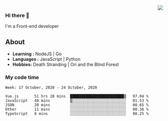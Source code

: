 <img align='right' src="https://github-readme-stats.vercel.app/api?username=strugglebak&show_icons=true">

### Hi there 👋

I'm a Front-end developer

## About

-  **Learning :** NodeJS | Go
-  **Languages :** JavaScript | Python
-  **Hobbies:** Death Stranding | Ori and the Blind Forest

### My code time

<!--START_SECTION:waka-->
```text
Week: 17 October, 2020 - 24 October, 2020

Vue.js       51 hrs 28 mins  ████████████████████████▒   97.04 % 
JavaScript   48 mins         ▒░░░░░░░░░░░░░░░░░░░░░░░░   01.53 % 
JSON         20 mins         ░░░░░░░░░░░░░░░░░░░░░░░░░   00.65 % 
Other        11 mins         ░░░░░░░░░░░░░░░░░░░░░░░░░   00.36 % 
TypeScript   8 mins          ░░░░░░░░░░░░░░░░░░░░░░░░░   00.25 % 
```
<!--END_SECTION:waka-->
